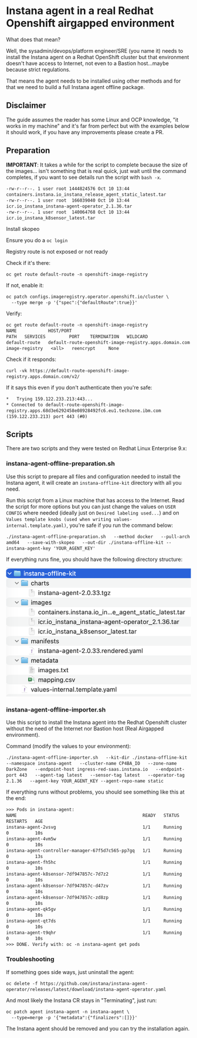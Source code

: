 # Instana agent in a real Redhat Openshift airgapped environment

What does that mean?

Well, the sysadmin/devops/platform engineer/SRE (you name it) needs to install the Instana agent on a Redhat OpenShift cluster but that environment doesn't have access to Internet, not even to a Bastion host...maybe because strict regulations.

That means the agent needs to be installed using other methods and for that we need to build a full Instana agent offline package.

## Disclaimer
The guide assumes the reader has some Linux and OCP knowledge, "it works in my machine" and it's far from perfect but with the examples below it should work, if you have any improvements please create a PR.

## Preparation

**IMPORTANT**: It takes a while for the script to complete because the size of the images... isn't something that is real quick, just wait until the command completes, if you want to see details run the script with `bash -x`.

```shell
-rw-r--r--. 1 user root 1444824576 Oct 10 13:44 containers.instana.io_instana_release_agent_static_latest.tar
-rw-r--r--. 1 user root  166039040 Oct 10 13:44 icr.io_instana_instana-agent-operator_2.1.36.tar
-rw-r--r--. 1 user root  140064768 Oct 10 13:44 icr.io_instana_k8sensor_latest.tar
```

Install skopeo

Ensure you do a `oc login`

Registry route is not exposed or not ready

Check if it's there:

```shell
oc get route default-route -n openshift-image-registry
```

If not, enable it:

```shell
oc patch configs.imageregistry.operator.openshift.io/cluster \
  --type merge -p '{"spec":{"defaultRoute":true}}'
```

Verify:

```shell
oc get route default-route -n openshift-image-registry
NAME            HOST/PORT                                                                                   PATH   SERVICES         PORT    TERMINATION   WILDCARD
default-route   default-route-openshift-image-registry.apps.domain.com          image-registry   <all>   reencrypt     None
```

Check if it responds:

```shell
curl -vk https://default-route-openshift-image-registry.apps.domain.com/v2/
```

If it says this even if you don't authenticate then you're safe:

```shell
*   Trying 159.122.233.213:443...
* Connected to default-route-openshift-image-registry.apps.68d3e6292458e08928492fc6.eu1.techzone.ibm.com (159.122.233.213) port 443 (#0)
```

## Scripts

There are two scripts and they were tested on Redhat Linux Enterprise 9.x:

### instana-agent-offline-preparation.sh

Use this script to prepare all files and configuration needed to install the Instana agent, it will create an `instana-offline-kit` directory with all you need.

Run this script from a Linux machine that has access to the Internet. Read the script for more options but you can just change the values on `USER CONFIG` where needed (ideally just on `Desired labeling used...`) and on `Values template knobs (used when writing values-internal.template.yaml)`, you're safe if you run the command below:

```shell
./instana-agent-offline-preparation.sh   --method docker   --pull-arch amd64   --save-with-skopeo   --out-dir ./instana-offline-kit --instana-agent-key 'YOUR_AGENT_KEY'
```

If everything runs fine, you should have the following directory structure:

![instana-offline-kit directory](image.png)

### instana-agent-offline-importer.sh

Use this script to install the Instana agent into the Redhat Openshift cluster without the need of the Internet nor Bastion host (Real Airgapped environment).

Command (modify the values to your environment):

```shell
./instana-agent-offline-importer.sh   --kit-dir ./instana-offline-kit   --namespace instana-agent   --cluster-name CP4BA_IO   --zone-name DarkZone   --endpoint-host ingress-red-saas.instana.io   --endpoint-port 443   --agent-tag latest   --sensor-tag latest   --operator-tag 2.1.36   --agent-key YOUR_AGENT_KEY --agent-repo-name static
```

If everything runs without problems, you should see something like this at the end:

```shell
>>> Pods in instana-agent:
NAME                                                READY   STATUS    RESTARTS   AGE
instana-agent-2vsvg                                 1/1     Running   0          10s
instana-agent-4vm5w                                 1/1     Running   0          10s
instana-agent-controller-manager-67f5d7c565-pp7gq   1/1     Running   0          13s
instana-agent-fh5hc                                 1/1     Running   0          10s
instana-agent-k8sensor-7df947857c-7d7z2             1/1     Running   0          10s
instana-agent-k8sensor-7df947857c-d47zv             1/1     Running   0          10s
instana-agent-k8sensor-7df947857c-zd8zp             1/1     Running   0          10s
instana-agent-qk5gv                                 1/1     Running   0          10s
instana-agent-qt7ds                                 1/1     Running   0          10s
instana-agent-t9qhr                                 1/1     Running   0          10s
>>> DONE. Verify with: oc -n instana-agent get pods
```

### Troubleshooting

If something goes side ways, just uninstall the agent:

```shell
oc delete -f https://github.com/instana/instana-agent-operator/releases/latest/download/instana-agent-operator.yaml
```

And most likely the Instana CR stays in "Terminating", just run:

```shell
oc patch agent instana-agent -n instana-agent \
  --type=merge -p '{"metadata":{"finalizers":[]}}'
```

The Instana agent should be removed and you can try the installation again.
